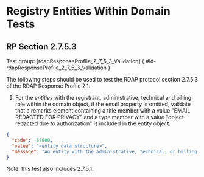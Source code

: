 # Registry Entities Within Domain Tests

## RP Section 2.7.5.3

Test group: [rdapResponseProfile_2_7_5_3_Validation]  [](){ #id-rdapResponseProfile_2_7_5_3_Validation }

The following steps should be used to test the RDAP protocol section 2.7.5.3 of the RDAP Response Profile 2.1:

1. For the _entities_ with the registrant, administrative, technical and billing role within the
domain object, if the email property is omitted, validate that a remarks element
containing a title member with a value "EMAIL REDACTED FOR PRIVACY" and a type
member with a value "object redacted due to authorization" is included in the entity
object.
```json
{
  "code": -55000,
  "value": "<entity data structure>",
  "message": "An entity with the administrative, technical, or billing role without a valid "EMAIL REDACTED FOR PRIVACY" remark was found. See section 2.7.5. 3 of the RDAP_Response_Profile_2_1."
}
```
Note: this test also includes 2.7.5.1.


